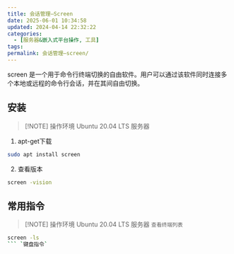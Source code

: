 ```yaml
---
title: 会话管理—Screen
date: 2025-06-01 10:34:58
updated: 2024-04-14 22:32:22
categories:
  - [服务器&嵌入式平台操作, 工具]
tags:
permalink: 会话管理—screen/
---
```


screen 是一个用于命令行终端切换的自由软件。用户可以通过该软件同时连接多个本地或远程的命令行会话，并在其间自由切换。
## 安装

> [!NOTE] 操作环境
> Ubuntu 20.04 LTS 服务器
> 

1. apt-get下载
```bash
sudo apt install screen
```
2. 查看版本
```bash
screen -vision
```
## 常用指令

> [!NOTE] 操作环境
> Ubuntu 20.04 LTS 服务器
 `查看终端列表`
```bash
screen -ls
``` `键盘指令`